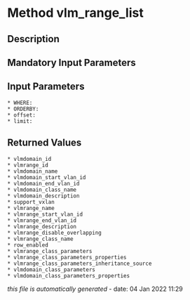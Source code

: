 # Method vlm_range_list

## Description
	

## Mandatory Input Parameters

## Input Parameters
	* WHERE:
	* ORDERBY:
	* offset:
	* limit:

## Returned Values
	* vlmdomain_id
	* vlmrange_id
	* vlmdomain_name
	* vlmdomain_start_vlan_id
	* vlmdomain_end_vlan_id
	* vlmdomain_class_name
	* vlmdomain_description
	* support_vxlan
	* vlmrange_name
	* vlmrange_start_vlan_id
	* vlmrange_end_vlan_id
	* vlmrange_description
	* vlmrange_disable_overlapping
	* vlmrange_class_name
	* row_enabled
	* vlmrange_class_parameters
	* vlmrange_class_parameters_properties
	* vlmrange_class_parameters_inheritance_source
	* vlmdomain_class_parameters
	* vlmdomain_class_parameters_properties


*this file is automatically generated* - date: 04 Jan 2022 11:29